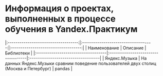 # Информация о проектах, выполненных в процессе обучения в Yandex.Практикум

|:------------------------------------:|:------------------------------------:|:------------------------------------:|
| Наименование | Описание | Библиотеки |
|:------------------------------------|:------------------------------------|:------------------------------------|
| Яндекс.Музыка | На данных Яндекс.Музыки сравним поведение пользователей двух столиц (Москва и Петербург) | pandas |

